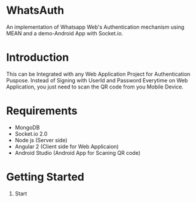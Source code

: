 # WhatsAuth
An implementation of Whatsapp Web's Authentication mechanism using MEAN and a demo-Android App with Socket.io.
# Introduction 
This can be Integrated with any Web Application Project for Authentication Puspose. Instead of Signing with UserId and Password Everytime on Web Application, you just need to scan the QR code from you Mobile Device.
# Requirements
* MongoDB
* Socket.io 2.0
* Node js (Server side)
* Angular 2 (Client side for Web Applicaion)
* Android Studio (Android App for Scaning QR code)
# Getting Started
1. Start 

